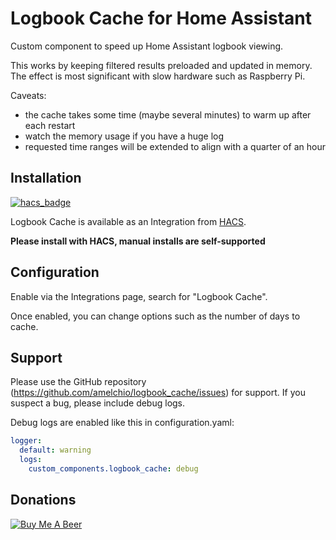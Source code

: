 # Logbook Cache for Home Assistant

Custom component to speed up Home Assistant logbook viewing.

This works by keeping filtered results preloaded and updated in memory. The effect is most significant with slow hardware such as Raspberry Pi.

Caveats:
- the cache takes some time (maybe several minutes) to warm up after each restart
- watch the memory usage if you have a huge log
- requested time ranges will be extended to align with a quarter of an hour


## Installation

[![hacs_badge](https://img.shields.io/badge/HACS-Default-orange.svg)](https://github.com/custom-components/hacs)

Logbook Cache is available as an Integration from [HACS](https://github.com/custom-components/hacs).

**Please install with HACS, manual installs are self-supported**


## Configuration

Enable via the Integrations page, search for "Logbook Cache".

Once enabled, you can change options such as the number of days to cache.


## Support

Please use the GitHub repository (https://github.com/amelchio/logbook_cache/issues) for support. If you suspect a bug, please include debug logs.

Debug logs are enabled like this in configuration.yaml:
```yaml
logger:
  default: warning
  logs:
    custom_components.logbook_cache: debug
```


## Donations

<a href="https://www.buymeacoffee.com/amelchio" target="_blank"><img src="https://www.buymeacoffee.com/assets/img/custom_images/orange_img.png" alt="Buy Me A Beer" style="height: auto !important;width: auto !important;" ></a><br>

